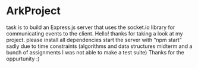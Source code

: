 # ArkProject
task is to build an Express.js server that uses the socket.io library for communicating events to the client.
Hello! thanks for taking a look at my project. 
please install all dependencies
start the server with “npm start”
sadly due to time constraints (algorithms and data structures midterm and a bunch of assignments I was not able to make a test suite)
Thanks for the oppurtunity :)
